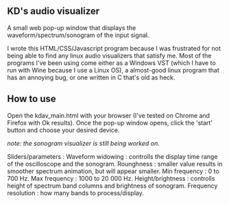 ## KD's audio visualizer
A small web pop-up window that displays the waveform/spectrum/sonogram of the input signal.

I wrote this HTML/CSS/Javascript program because I was frustrated for not being able to find any linux audio visualizers that satisfy me. Most of the programs I've been using come either as a Windows VST (which I have to run with Wine because I use a Linux OS), a almost-good linux program that has an annoying bug, or one written in C that's old as heck. 

## How to use
Open the kdav_main.html with your browser (I've tested on Chrome and Firefox with Ok results). Once the pop-up window opens, click the 'start' button and choose your desired device. 

_note: the sonogram visualizer is still being worked on._

Sliders/parameters : 
Waveform widowing : controlls the display time range of the oscilloscope and the sonogram. 
Rounghness : smaller value results in smoother spectrum animation, but will appear smaller.
Min frequency : 0 to 700 Hz.
Max frequency : 1000 to 20 000 Hz.
Height/brightness : controlls height of spectrum band columns and brightness of sonogram.
Frequency resolution : how many bands to process/display.
